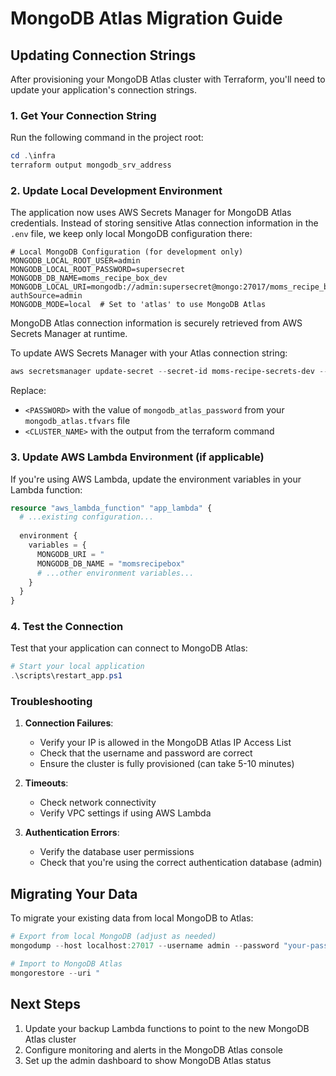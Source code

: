 # MongoDB Atlas Migration Guide

## Updating Connection Strings

After provisioning your MongoDB Atlas cluster with Terraform, you'll need to update your application's connection strings.

### 1. Get Your Connection String

Run the following command in the project root:

```powershell
cd .\infra
terraform output mongodb_srv_address
```

### 2. Update Local Development Environment

The application now uses AWS Secrets Manager for MongoDB Atlas credentials. Instead of storing sensitive Atlas connection information in the `.env` file, we keep only local MongoDB configuration there:

```env
# Local MongoDB Configuration (for development only)
MONGODB_LOCAL_ROOT_USER=admin
MONGODB_LOCAL_ROOT_PASSWORD=supersecret
MONGODB_DB_NAME=moms_recipe_box_dev
MONGODB_LOCAL_URI=mongodb://admin:supersecret@mongo:27017/moms_recipe_box_dev?authSource=admin
MONGODB_MODE=local  # Set to 'atlas' to use MongoDB Atlas
```

MongoDB Atlas connection information is securely retrieved from AWS Secrets Manager at runtime.

To update AWS Secrets Manager with your Atlas connection string:

```powershell
aws secretsmanager update-secret --secret-id moms-recipe-secrets-dev --secret-string "{\"MONGODB_URI\":\"
```

Replace:

- `<PASSWORD>` with the value of `mongodb_atlas_password` from your `mongodb_atlas.tfvars` file
- `<CLUSTER_NAME>` with the output from the terraform command

### 3. Update AWS Lambda Environment (if applicable)

If you're using AWS Lambda, update the environment variables in your Lambda function:

```terraform
resource "aws_lambda_function" "app_lambda" {
  # ...existing configuration...
  
  environment {
    variables = {
      MONGODB_URI = "
      MONGODB_DB_NAME = "momsrecipebox"
      # ...other environment variables...
    }
  }
}
```

### 4. Test the Connection

Test that your application can connect to MongoDB Atlas:

```powershell
# Start your local application
.\scripts\restart_app.ps1
```

### Troubleshooting

1. **Connection Failures**:
   - Verify your IP is allowed in the MongoDB Atlas IP Access List
   - Check that the username and password are correct
   - Ensure the cluster is fully provisioned (can take 5-10 minutes)

2. **Timeouts**:
   - Check network connectivity
   - Verify VPC settings if using AWS Lambda

3. **Authentication Errors**:
   - Verify the database user permissions
   - Check that you're using the correct authentication database (admin)

## Migrating Your Data

To migrate your existing data from local MongoDB to Atlas:

```powershell
# Export from local MongoDB (adjust as needed)
mongodump --host localhost:27017 --username admin --password "your-password" --db moms_recipe_box_dev --out ./mongodb_export

# Import to MongoDB Atlas
mongorestore --uri "
```

## Next Steps

1. Update your backup Lambda functions to point to the new MongoDB Atlas cluster
2. Configure monitoring and alerts in the MongoDB Atlas console
3. Set up the admin dashboard to show MongoDB Atlas status
